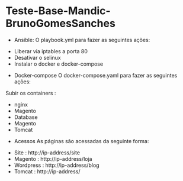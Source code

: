 # Teste-Base-Mandic-BrunoGomesSanches

- Ansible:
O playbook.yml para fazer as seguintes ações:

+ Liberar via iptables a porta 80
+ Desativar o selinux
+ Instalar o docker e docker-compose

- Docker-compose
O docker-compose.yaml para fazer as seguintes ações:

Subir os containers :
+ nginx
+ Magento
+ Database
+ Magento
+ Tomcat

- Acessos 
As páginas são acessadas da seguinte forma:

+ Site : http://ip-address/site
+ Magento : http://ip-address/loja
+ Wordpress : http://ip-address/blog
+ Tomcat : http://ip-address/
